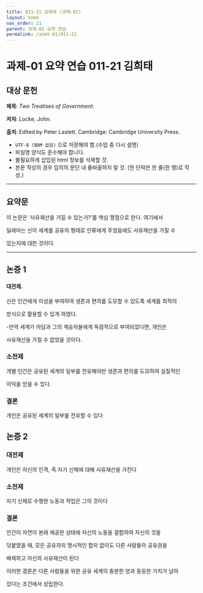 ```yaml
---
title: 011-21 김희태 (과제-01)
layout: home
nav_order: 21
parent: 과제-01 요약 연습
permalink: /asmt-01/011-21
---
```


# 과제-01 요약 연습 011-21 김희태

## 대상 문헌

**제목**: *Two Treatises of Government.*

**저자**: Locke, John.

**출처**: Edited by Peter Laslett. Cambridge: Cambridge University Press.

- `UTF-8 (BOM 없음)` 으로 저장해야 함.(수업 중 다시 설명)
- 파일명 양식도 준수해야 합니다. 
- 불필요하게 삽입된 html 정보를 삭제할 것.
- 본문 작성의 경우 임의의 문단 내 줄바꿈하지 말 것. (한 단락은 한 줄(한 행)로 작성.) 

---

## 요약문

이 논문은 ‘사유재산을 가질 수 있는가?’를 핵심 쟁점으로 한다. 여기에서

딜레마는 신이 세계를 공유의 형태로 인류에게 주었음에도 사유재산을 가질 수

있는지에 대한 것이다.

---

## 논증 1

#### 대전제.

신은 인간에게 이성을 부여하여 생존과 편의를 도모할 수 있도록 세계를 최적의

방식으로 활용할 수 있게 하였다.

-만약 세계가 아담과 그의 계승자들에게 독점적으로 부여되었다면, 개인은

사유재산을 가질 수 없었을 것이다.

### 소전제

개별 인간은 공유된 세계의 일부를 전유해야만 생존과 편의를 도모하여 실질적인

이익을 얻을 수 있다.

### 결론

개인은 공유된 세계의 일부를 전유할 수 있다

## 논증 2

### 대전제

개인은 자신의 인격, 즉 자기 신체에 대해 사유재산을 가진다

### 소전제

자기 신체로 수행한 노동과 작업은 그의 것이다

### 결론

인간이 자연이 본래 제공한 상태에 자신의 노동을 결합하여 자신의 것을

덧붙였을 때, 모든 공유자의 명시적인 합의 없이도 다른 사람들의 공유권을

배제하고 자신의 사유재산이 된다

이러한 결론은 다른 사람들을 위한 공유 세계의 충분한 양과 동등한 가치가 남아

있다는 조건에서 성립한다.


